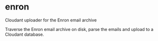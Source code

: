 # enron

Cloudant uploader for the Enron email archive

Traverse the Enron email archive on disk, parse the emails and
upload to a Cloudant database.

